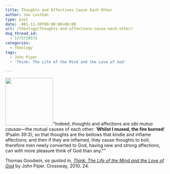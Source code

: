 ```yaml
---
title: Thoughts and Affections Cause Each Other
author: Joe Louthan
type: post
date: -001-11-30T00:00:00+00:00
url: /theology/thoughts-and-affections-cause-each-other/
dsq_thread_id:
  - 1775729573
categories:
  - Theology
tags:
  - John Piper
  - 'Think: The Life of the Mind and the Love of God'

---
```

[<img src="https://i1.wp.com/theologic.us/wp-content/uploads/2012/10/sacredflame.jpg?resize=150%2C150" alt="" title="sacredflame" width="150" height="150" class="alignright size-thumbnail wp-image-875" srcset="https://i1.wp.com/theologic.us/wp-content/uploads/2012/10/sacredflame.jpg?resize=150%2C150 150w, https://i1.wp.com/theologic.us/wp-content/uploads/2012/10/sacredflame.jpg?w=300 300w" sizes="(max-width: 150px) 100vw, 150px" data-recalc-dims="1" />][1]&#8220;Indeed, thoughts and affections are _sibi mutuo causae_—the mutual causes of each other: &#8216;**Whilst I mused, the fire burned**&#8216; (Psalm 39:3); so that thoughts are the bellows that kindle and inflame affections; and then if they are inflamed, they cause thoughts to boil; therefore men newly converted to God, having new and strong affections, can with more pleasure think of God than any.&#8221;&#8221;

Thomas Goodwin, _as quoted in,_ <a href="https://www.amazon.com/dp/1433520710/ref=as_li_ss_til?tag=iamlipr-20&#038;camp=0&#038;creative=0&#038;linkCode=as4&#038;creativeASIN=1433520710&#038;adid=1JXW9393FD0S2EF93Y64&#038;" target="_new"><em>Think: The Life of the Mind and the Love of God</em></a> by John Piper. Crossway, 2010. 24.

 [1]: https://i1.wp.com/theologic.us/wp-content/uploads/2012/10/sacredflame.jpg